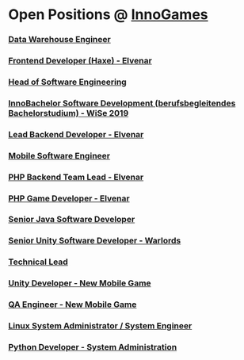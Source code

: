# Open Positions @ [InnoGames](https://www.innogames.com/career/detail/job?s=github_jobs_repo)

### [Data Warehouse Engineer](data-warehouse-engineer.md)
### [Frontend Developer \(Haxe\) - Elvenar](frontend-developer-haxe-elvenar.md)
### [Head of Software Engineering](head-of-software-engineering.md)
### [InnoBachelor Software Development \(berufsbegleitendes Bachelorstudium\) - WiSe 2019](innobachelor-software-development-berufsbegleitendes-bachelorstudium-wise-2019.md)
### [Lead Backend Developer - Elvenar](lead-backend-developer-elvenar.md)
### [Mobile Software Engineer](mobile-software-engineer.md)
### [PHP Backend Team Lead - Elvenar](php-backend-team-lead-elvenar.md)
### [PHP Game Developer - Elvenar](php-game-developer-elvenar.md)
### [Senior Java Software Developer](senior-java-software-developer.md)
### [Senior Unity Software Developer - Warlords](senior-unity-software-developer-warlords.md)
### [Technical Lead](technical-lead.md)
### [Unity Developer - New Mobile Game](unity-developer-new-mobile-game.md)
### [QA Engineer - New Mobile Game](qa-engineer-new-mobile-game.md)
### [Linux System Administrator / System Engineer](linux-system-administrator-system-engineer.md)
### [Python Developer - System Administration](python-developer-system-administration.md)
